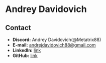 # Andrey Davidovich
## Contact
* **Discord:** Andrey Davidovich(@Metatrix88)
* **E-mail:** andrejdavidovich88@gmail.com
* **LinkedIn:** [link](https://www.linkedin.com/in/andrey-davidovich-718b30248/)
* **GitHub:** [link](https://github.com/Metatrix88)
